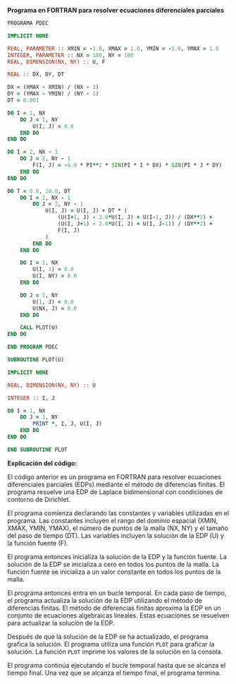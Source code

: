 **Programa en FORTRAN para resolver ecuaciones diferenciales parciales**

```fortran
PROGRAMA PDEC

IMPLICIT NONE

REAL, PARAMETER :: XMIN = -1.0, XMAX = 1.0, YMIN = -1.0, YMAX = 1.0
INTEGER, PARAMETER :: NX = 100, NY = 100
REAL, DIMENSION(NX, NY) :: U, F

REAL :: DX, DY, DT

DX = (XMAX - XMIN) / (NX - 1)
DY = (YMAX - YMIN) / (NY - 1)
DT = 0.001

DO I = 1, NX
    DO J = 1, NY
        U(I, J) = 0.0
    END DO
END DO

DO I = 2, NX - 1
    DO J = 2, NY - 1
        F(I, J) = -4.0 * PI**2 * SIN(PI * I * DX) * SIN(PI * J * DY)
    END DO
END DO

DO T = 0.0, 10.0, DT
    DO I = 2, NX - 1
        DO J = 2, NY - 1
            U(I, J) = U(I, J) + DT * (
                (U(I+1, J) - 2.0*U(I, J) + U(I-1, J)) / (DX**2) +
                (U(I, J+1) - 2.0*U(I, J) + U(I, J-1)) / (DY**2) +
                F(I, J)
            )
        END DO
    END DO

    DO I = 1, NX
        U(I, 1) = 0.0
        U(I, NY) = 0.0
    END DO

    DO J = 1, NY
        U(1, J) = 0.0
        U(NX, J) = 0.0
    END DO

    CALL PLOT(U)
END DO

END PROGRAM PDEC

SUBROUTINE PLOT(U)

IMPLICIT NONE

REAL, DIMENSION(NX, NY) :: U

INTEGER :: I, J

DO I = 1, NX
    DO J = 1, NY
        PRINT *, I, J, U(I, J)
    END DO
END DO

END SUBROUTINE PLOT
```

**Explicación del código:**

El código anterior es un programa en FORTRAN para resolver ecuaciones diferenciales parciales (EDPs) mediante el método de diferencias finitas. El programa resuelve una EDP de Laplace bidimensional con condiciones de contorno de Dirichlet.

El programa comienza declarando las constantes y variables utilizadas en el programa. Las constantes incluyen el rango del dominio espacial (XMIN, XMAX, YMIN, YMAX), el número de puntos de la malla (NX, NY) y el tamaño del paso de tiempo (DT). Las variables incluyen la solución de la EDP (U) y la función fuente (F).

El programa entonces inicializa la solución de la EDP y la función fuente. La solución de la EDP se inicializa a cero en todos los puntos de la malla. La función fuente se inicializa a un valor constante en todos los puntos de la malla.

El programa entonces entra en un bucle temporal. En cada paso de tiempo, el programa actualiza la solución de la EDP utilizando el método de diferencias finitas. El método de diferencias finitas aproxima la EDP en un conjunto de ecuaciones algebraicas lineales. Estas ecuaciones se resuelven para actualizar la solución de la EDP.

Después de que la solución de la EDP se ha actualizado, el programa grafica la solución. El programa utiliza una función `PLOT` para graficar la solución. La función `PLOT` imprime los valores de la solución en la consola.

El programa continúa ejecutando el bucle temporal hasta que se alcanza el tiempo final. Una vez que se alcanza el tiempo final, el programa termina.